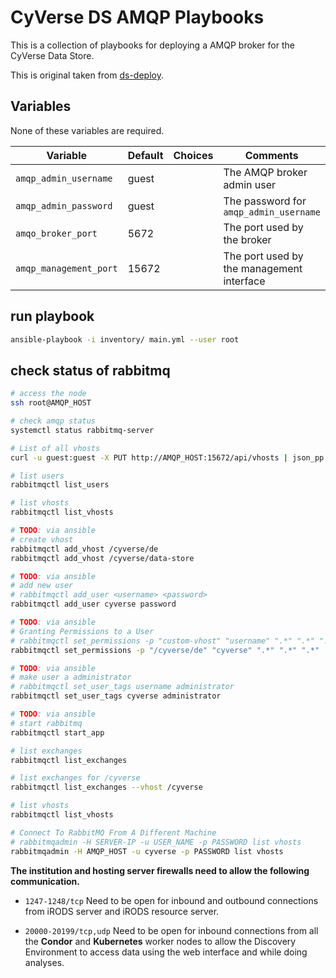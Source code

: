 # CyVerse DS AMQP Playbooks

This is a collection of playbooks for deploying a AMQP broker for the CyVerse Data Store.

This is original taken from [ds-deploy](https://gitlab.cyverse.org/tugraz/ds-deploy).

## Variables

None of these variables are required.

Variable               | Default | Choices | Comments
---------------------- | ------- | ------- | --------
`amqp_admin_username`  | guest   |         | The AMQP broker admin user
`amqp_admin_password`  | guest   |         | The password for `amqp_admin_username`
`amqo_broker_port`     | 5672    |         | The port used by the broker
`amqp_management_port` | 15672   |         | The port used by the management interface


## run playbook
```bash
ansible-playbook -i inventory/ main.yml --user root
```

## check status of rabbitmq
```bash
# access the node
ssh root@AMQP_HOST

# check amqp status
systemctl status rabbitmq-server

# List of all vhosts
curl -u guest:guest -X PUT http://AMQP_HOST:15672/api/vhosts | json_pp

# list users
rabbitmqctl list_users

# list vhosts
rabbitmqctl list_vhosts

# TODO: via ansible
# create vhost
rabbitmqctl add_vhost /cyverse/de
rabbitmqctl add_vhost /cyverse/data-store

# TODO: via ansible
# add new user
# rabbitmqctl add_user <username> <password>
rabbitmqctl add_user cyverse password

# TODO: via ansible
# Granting Permissions to a User
# rabbitmqctl set_permissions -p "custom-vhost" "username" ".*" ".*" ".*"
rabbitmqctl set_permissions -p "/cyverse/de" "cyverse" ".*" ".*" ".*"

# TODO: via ansible
# make user a administrator
# rabbitmqctl set_user_tags username administrator
rabbitmqctl set_user_tags cyverse administrator

# TODO: via ansible
# start rabbitmq
rabbitmqctl start_app

# list exchanges
rabbitmqctl list_exchanges

# list exchanges for /cyverse
rabbitmqctl list_exchanges --vhost /cyverse

# list vhosts
rabbitmqctl list_vhosts

# Connect To RabbitMQ From A Different Machine
# rabbitmqadmin -H SERVER-IP -u USER_NAME -p PASSWORD list vhosts
rabbitmqadmin -H AMQP_HOST -u cyverse -p PASSWORD list vhosts

```


**The institution and hosting server firewalls need to allow the following communication.**

* `1247-1248/tcp` Need to be open for inbound and outbound connections from iRODS server and iRODS resource server.

* `20000-20199/tcp,udp` Need to be open for inbound connections from all the **Condor** and **Kubernetes** worker nodes to allow the Discovery Environment to access data using the web interface and while doing analyses.
